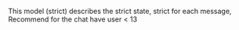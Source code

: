 This model (strict) describes the strict state, strict for each message,
Recommend for the chat have user < 13